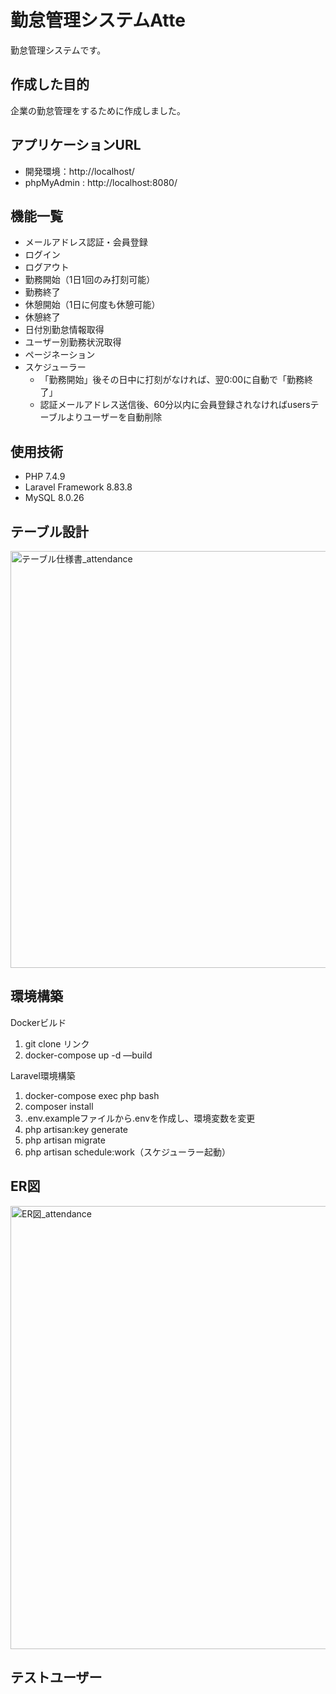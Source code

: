 # 勤怠管理システムAtte
勤怠管理システムです。

## 作成した目的
企業の勤怠管理をするために作成しました。

## アプリケーションURL
- 開発環境：http://localhost/
- phpMyAdmin : http://localhost:8080/

## 機能一覧
- メールアドレス認証・会員登録
- ログイン
- ログアウト
- 勤務開始（1日1回のみ打刻可能）
- 勤務終了
- 休憩開始（1日に何度も休憩可能）
- 休憩終了
- 日付別勤怠情報取得
- ユーザー別勤務状況取得
- ページネーション
- スケジューラー
  - 「勤務開始」後その日中に打刻がなければ、翌0:00に自動で「勤務終了」
  - 認証メールアドレス送信後、60分以内に会員登録されなければusersテーブルよりユーザーを自動削除

## 使用技術
- PHP 7.4.9
- Laravel Framework 8.83.8
- MySQL  8.0.26

## テーブル設計
<img width="667" alt="テーブル仕様書_attendance" src="https://github.com/user-attachments/assets/b2c7f23e-5276-44dd-b3a6-b739df996e89">

## 環境構築
Dockerビルド
1. git clone リンク
2. docker-compose up -d —build

Laravel環境構築
1. docker-compose exec php bash
2. composer install
3. .env.exampleファイルから.envを作成し、環境変数を変更
4. php artisan:key generate
5. php artisan migrate
6. php artisan schedule:work（スケジューラー起動）


## ER図
<img width="709" alt="ER図_attendance" src="https://github.com/user-attachments/assets/e31839d2-03f7-4064-a1de-fb33cce9912f">

## テストユーザー
